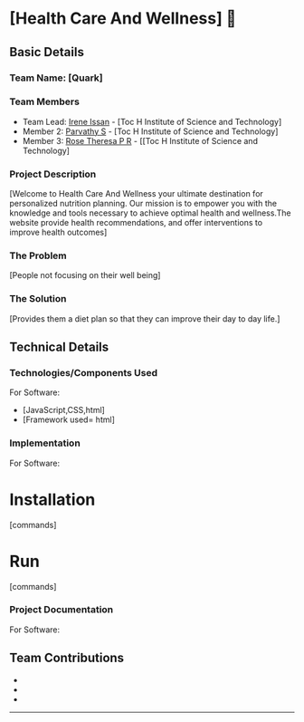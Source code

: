 

# [Health Care And Wellness] 🎯


## Basic Details
### Team Name: [Quark]


### Team Members
- Team Lead: [Irene Issan] - [Toc H Institute of Science and Technology]
- Member 2: [Parvathy S] - [Toc H Institute of Science and Technology]
- Member 3: [Rose Theresa P R] - [[Toc H Institute of Science and Technology]

### Project Description
[Welcome to Health Care And Wellness your ultimate destination for personalized nutrition planning. Our mission is to empower you with the knowledge and tools necessary to achieve optimal health and wellness.The website provide health recommendations, and offer interventions to improve health outcomes]

### The Problem 
[People not focusing on their well being]

### The Solution 
[Provides them a diet plan so that they can improve their day to day life.]

## Technical Details
### Technologies/Components Used
For Software:
- [JavaScript,CSS,html]
- [Framework used= html]

### Implementation
For Software:
# Installation
[commands]

# Run
[commands]

### Project Documentation
For Software:


## Team Contributions
- [Irene Issan]: [Html]
- [Parvathy S]: [JavaScript]
- [Rose Theresa P R]: [CSS]

---



